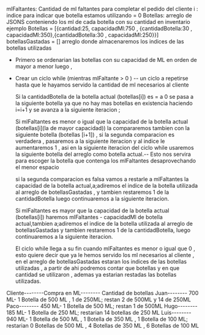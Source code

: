 mlFaltantes: Cantidad de ml faltantes para completar el pedido del cliente
i : indice para indicar que botella estamos utilizando = 0
Botellas: arreglo  de JSONS conteniendo los ml de cada botella con su cantidad en inventario   ejemplo Botellas = [{cantidad:25, capacidadMl:750 , {cantidadBotella:30 , capacidadMl:350},{cantidadBotella:30 , capacidadMl:250}}]
botellasGastadas = [] arreglo donde almacenaremos los indices de las botellas utilizadas 

- Primero se ordenarian  las botellas con su capacidad de ML  en orden de mayor  a menor luego ,

- Crear  un ciclo  while (mientras mlFaltante > 0 ) -- un ciclo a repetirse hasta que le hayamos servido la cantidad de ml necesarios al cliente

   Si la cantidadBotella de la botella actual (botellas[i]) es = a 0 se pasa a la siguiente botella ya que no hay mas botellas en existencia  haciendo i=i+1 y se avanza a la siguiente iteracion ; 

   Si  mlFaltantes es menor o igual que la  capacidad de la botella  actual (botellas[i](la de mayor capacidad)) la compararemos tambien con la siguiente botella (botellas [i+1]) , si la segunda comparacion es verdadera , pasaremos a la siguiente iteracion y al indice le aumentaremos  1 , asi en la siguiente iteracion del ciclo while usaremos la siguiente botella del arreglo como botella actual.-- Esto nos servira para escoger la botella que contenga los mlFaltantes desaprovechando el menor espacio 

   si la segunda comparacion es falsa vamos a restarle a mlFaltantes la capacidad de la botella actual,a;adiremos el indice de la botella utilizada al arreglo de botellasGastadas , y tambien restaremos 1 de la cantidadBotella luego  continuaremos a la siguiente iteracion.

   Si mlFaltantes es mayor que la capacidad de la botella actual (botellas[i]) haremos mlFaltantes - capacidadMl de botella actual,tambien a;adiremos el indice de la botella utilizada al arreglo de botellasGastadas  y tambien restaremos 1 de la cantidadBotella, luego continuaremos a la siguiente iteracion.

   El ciclo while llega a su fin cuando mlFaltantes es  menor o igual que 0 , esto quiere decir que ya le hemos servido los ml necesarios al cliente , en el arreglo de botellasGastadas estaran los indices de las botellas utilizadas  , a partir de ahi podremos contar que botellas y en que cantidad se utilizaron , ademas ya estarian restadas las botellas utilizadas.






Cliente--------Compra en ML-------- Cantidad  de botellas
Juan--------   700 ML-   1 Botella de 500 ML , 1  de 250ML; restan 2 de 500ML y 14 de 250ML
Paco--------   450 ML-   1 Botella de 500 ML; restan 1 de 500ML 
Hugo--------   185 ML-   1 Botella de 250 ML; restarian  14 botellas de 250 ML
Luis--------   940 ML-   1 Botella de 500 ML , 1 Botella de 350 ML , 1 Botella de 100 ML; restarian 0 Botellas de 500 ML , 4 Botellas de 350 ML , 6 Botellas de 100 ML


